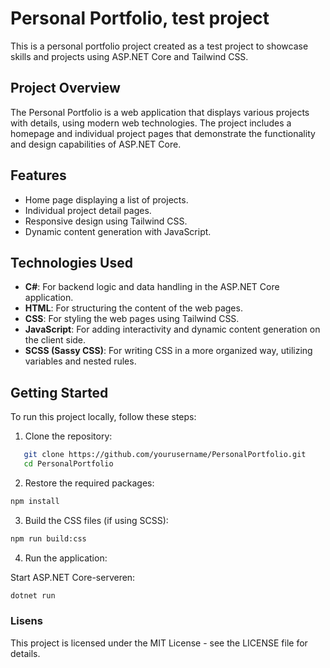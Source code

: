  # Personal Portfolio, test project

This is a personal portfolio project created as a test project to showcase skills and projects using ASP.NET Core and Tailwind CSS.

## Project Overview

The Personal Portfolio is a web application that displays various projects with details, using modern web technologies. The project includes a homepage and individual project pages that demonstrate the functionality and design capabilities of ASP.NET Core.

## Features

- Home page displaying a list of projects.
- Individual project detail pages.
- Responsive design using Tailwind CSS.
- Dynamic content generation with JavaScript.
  
## Technologies Used

- **C#**: For backend logic and data handling in the ASP.NET Core application.
- **HTML**: For structuring the content of the web pages.
- **CSS**: For styling the web pages using Tailwind CSS.
- **JavaScript**: For adding interactivity and dynamic content generation on the client side.
- **SCSS (Sassy CSS)**: For writing CSS in a more organized way, utilizing variables and nested rules.

## Getting Started
To run this project locally, follow these steps:
1. Clone the repository:
```bash
   git clone https://github.com/yourusername/PersonalPortfolio.git
   cd PersonalPortfolio
 ```

2.	Restore the required packages:
 ```bash
npm install
```
3. Build the CSS files (if using SCSS):
 ```bash
npm run build:css
```
4. Run the application:

Start ASP.NET Core-serveren:
 ```bash
dotnet run
```

### Lisens
This project is licensed under the MIT License - see the LICENSE file for details.
